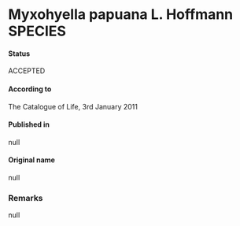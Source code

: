 # Myxohyella papuana L. Hoffmann SPECIES

#### Status
ACCEPTED

#### According to
The Catalogue of Life, 3rd January 2011

#### Published in
null

#### Original name
null

### Remarks
null